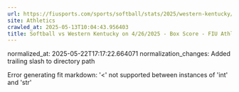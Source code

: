 ```yaml
---
url: https://fiusports.com/sports/softball/stats/2025/western-kentucky/boxscore/12827/
site: Athletics
crawled_at: 2025-05-13T10:04:43.956403
title: Softball vs Western Kentucky on 4/26/2025 - Box Score - FIU Athletics
---
```

normalized_at: 2025-05-22T17:17:22.664071
normalization_changes: Added trailing slash to directory path

Error generating fit markdown: '<' not supported between instances of 'int' and 'str'